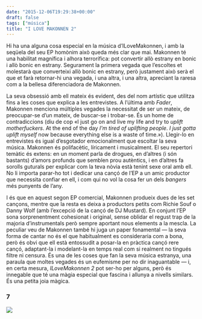 ```yaml
---
date: "2015-12-06T19:29:38+00:00"
draft: false
tags: ["música"]
title: "I LOVE MAKONNEN 2"
---
```

Hi ha una alguna cosa especial en la música d’ILoveMakonnen, i amb la seqüela del seu EP homònim això queda més clar que mai. Makonnen té una habilitat magnífica i alhora terrorífica: pot convertir allò estrany en bonic i allò bonic en estrany. Segurament la primera vegada que l’escoltes et molestarà que converteixi allò bonic en estrany, però justament això serà el que et farà retornar-hi una vegada, i una altra, i una altra, apreciant la raresa com a la bellesa diferenciadora de Makonnen.

<!-- more -->

La seva obsessió amb ell mateix és evident, des del nom artístic que utilitza fins a les coses que explica a les entrevistes. A l’última amb *Fader*, Makonnen menciona múltiples vegades la necessitat de ser un mateix, de preocupar-se d’un mateix, de buscar-se i trobar-se. És un home de contradiccions (diu de cop «I just go on and live my life and try to *uplift motherfuckers*. At the end of the day *I'm tired of uplifting people*. *I just gotta uplift myself* now because everything else is a waste of time.»). Llegir-lo en entrevistes és igual d’esgotador emocionalment que escoltar la seva música. Makonnen és polifacètic, líricament i musicalment. El seu repertori temàtic és extens: en un moment parla de drogues, en d’altres (i són bastants) d’amors profunds que semblen prou autèntics, i en d’altres fa sorolls guturals per explicar com la teva nòvia està tenint sexe oral amb ell. No li importa parar-ho tot i dedicar una cançó de l’EP a un amic productor que necessita confiar en ell, i com qui no vol la cosa fer un dels *bangers* més punyents de l’any. 

I és que en aquest segon EP comercial, Makonnen produeix dues de les set cançons, mentre que la resta es deixa a productors petits com Richie Souf o Danny Wolf (amb l’excepció de la cançó de DJ Mustard). En conjunt l’EP sona sorprenentment cohesionat i original, sense oblidar el regust trap de la majoria d’instrumentals però sempre aportant nous elements a la mescla. La peculiar veu de Makonnen també hi juga un paper fonamental — la seva forma de cantar no és el que habitualment es consideraria com a bona, però és obvi que ell està entossudit a posar-la en pràctica cançó rere cançó, adaptant-la i modelant-la en temps real com si realment no tingués filtre ni censura. És una de les coses que fan la seva música estranya, una paraula que moltes vegades és un eufemisme per no dir inaguantable — i, en certa mesura, *ILoveMakonnen 2* pot ser-ho per alguns, però és innegable que té una màgia especial que fascina i allunya a nivells similars. És una petita joia màgica.

### 7

<img id="splashFade" src="http://is5.mzstatic.com/image/thumb/Music69/v4/b2/ba/7c/b2ba7c9d-1cfe-128c-4468-857b4c480164/source/1500x1500sr.jpg">